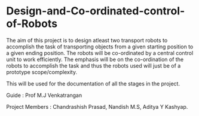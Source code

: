 # Design-and-Co-ordinated-control-of-Robots
The aim of this project is to design atleast two transport robots to accomplish the task of transporting objects from a given starting position to a given ending position. The robots will be co-ordinated by a central control unit to work efficiently. The emphasis will be on the co-ordination of the robots to accomplish the task and thus the robots used will just be of a prototype scope/complexity. 

This will be used for the documentation of all the stages in the project.  

Guide : Prof M.J Venkatrangan

Project Members : Chandrashish Prasad, Nandish M.S, Aditya Y Kashyap.
